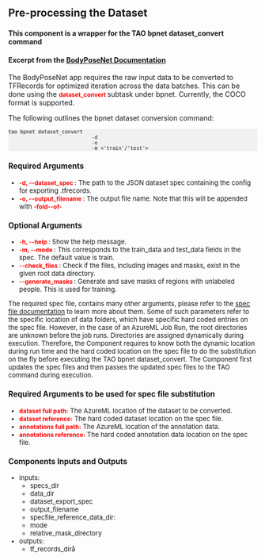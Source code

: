## Pre-processing the Dataset
#### This component is a wrapper for the TAO bpnet dataset_convert command
#### Excerpt from the [BodyPoseNet Documentation](https://docs.nvidia.com/tao/tao-toolkit/text/bodypose_estimation/bodyposenet.html)
The BodyPoseNet app requires the raw input data to be converted to TFRecords for optimized iteration across the data batches. This can be done using the <span style="color:red;font-weight:700;font-size:12px"> dataset_convert </span> subtask under bpnet. Currently, the COCO format is supported.

The following outlines the bpnet dataset conversion command:

<pre style="background-color:rgba(0, 0, 0, 0.0470588)"><font size="2">tao bpnet dataset_convert
                            -d <path/to/dataset_spec>
                            -o <path_to_output_tfrecords>
                            -m <'train'/'test'>
</pre>

### Required Arguments
* <span style="color:red;font-weight:700;font-size:12px">-d, --dataset_spec </span>: The path to the JSON dataset spec containing the config for exporting .tfrecords.
* <span style="color:red;font-weight:700;font-size:12px"> -o, --output_filename </span>: The output file name. Note that this will be appended with <span style="color:red;font-weight:700;font-size:12px"> -fold-<num>-of-<total> </span>

### Optional Arguments
* <span style="color:red;font-weight:700;font-size:12px"> -h, --help </span>: Show the help message.
* <span style="color:red;font-weight:700;font-size:12px"> -m, --mode </span>: This corresponds to the train_data and test_data fields in the spec. The default value is train.
* <span style="color:red;font-weight:700;font-size:12px"> --check_files </span>: Check if the files, including images and masks, exist in the given root data directory.
* <span style="color:red;font-weight:700;font-size:12px"> --generate_masks </span>: Generate and save masks of regions with unlabeled people. This is used for training.

The required spec file, contains many other arguments, please refer to the [spec file documentation](https://docs.nvidia.com/tao/tao-toolkit/text/bodypose_estimation/bodyposenet.html#dataset-preparation) to learn more about them. Some of such parameters refer to the specific location of data folders, which have specific hard coded entries on the spec file. However, in the case of an AzureML Job Run, the root directories are unknown before the job runs. Directories are assigned dynamically during execution. Therefore, the Component requires to know both the dynamic location during run time and the hard coded location on the spec file to do the substitution on the fly before executing the TAO bpnet dataset_convert. The Component first updates the spec files and then passes the updated spec files to the TAO command during execution.

### Required Arguments to be used for spec file substitution
* <span style="color:red;font-weight:700;font-size:12px">dataset full path:</span> The AzureML location of the dataset to be converted.
* <span style="color:red;font-weight:700;font-size:12px">dataset reference:</span> The hard coded dataset location on the spec file.
* <span style="color:red;font-weight:700;font-size:12px">annotations full path:</span> The AzureML location of the annotation data.
* <span style="color:red;font-weight:700;font-size:12px">annotations reference:</span> The hard coded annotation data location on the spec file.

### Components Inputs and Outputs
* inputs:
    * specs_dir
    * data_dir
    * dataset_export_spec
    * output_filename
    * specfile_reference_data_dir:
    * mode
    * relative_mask_directory
* outputs:
    * tf_records_dirå